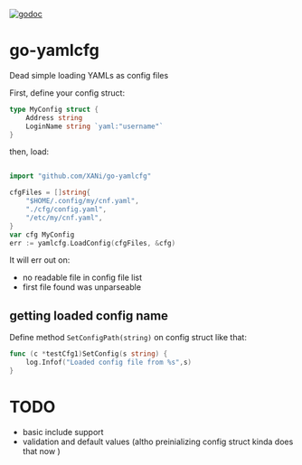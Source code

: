 [![godoc](http://img.shields.io/badge/godoc-reference-blue.svg?style=flat)](https://godoc.org/github.com/XANi/go-yamlcfg)


# go-yamlcfg

Dead simple loading YAMLs as config files

First, define your config struct:

```go
type MyConfig struct {
    Address string
    LoginName string `yaml:"username"`
}
```

then, load:

```go

import "github.com/XANi/go-yamlcfg"

cfgFiles = []string{
    "$HOME/.config/my/cnf.yaml",
    "./cfg/config.yaml",
    "/etc/my/cnf.yaml",
}
var cfg MyConfig
err := yamlcfg.LoadConfig(cfgFiles, &cfg)
```

It will err out on:

* no readable file in config file list
* first file found was unparseable

## getting loaded config name

Define method `SetConfigPath(string)` on config struct like that:

```go
func (c *testCfg1)SetConfig(s string) {
	log.Infof("Loaded config file from %s",s)
}
```

# TODO

* basic include support
* validation and default values (altho preinializing config struct kinda does that now )

